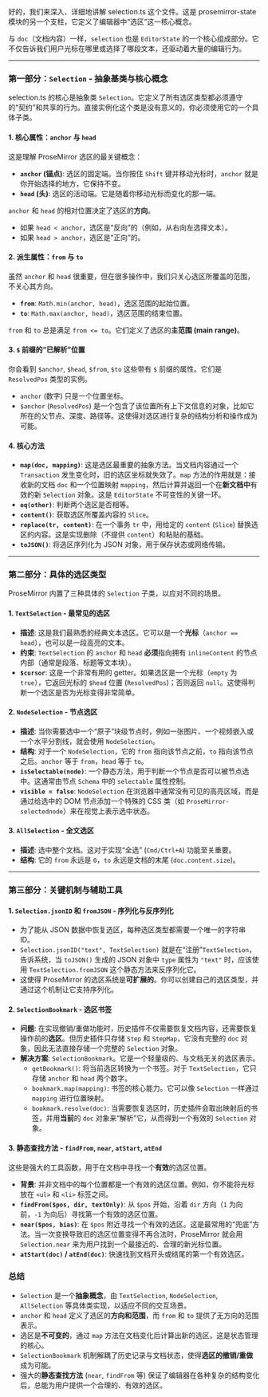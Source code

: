 好的，我们来深入、详细地讲解 selection.ts 这个文件。这是 prosemirror-state 模块的另一个支柱，它定义了编辑器中“选区”这一核心概念。

与 `doc`（文档内容）一样，`selection` 也是 `EditorState` 的一个核心组成部分。它不仅告诉我们用户光标在哪里或选择了哪段文本，还驱动着大量的编辑行为。

---

### 第一部分：`Selection` - 抽象基类与核心概念

selection.ts 的核心是抽象类 `Selection`。它定义了所有选区类型都必须遵守的“契约”和共享的行为。直接实例化这个类是没有意义的，你必须使用它的一个具体子类。

#### 1. 核心属性：`anchor` 与 `head`

这是理解 ProseMirror 选区的最关键概念：

- **`anchor` (锚点)**: 选区的固定端。当你按住 `Shift` 键并移动光标时，`anchor` 就是你开始选择的地方，它保持不变。
- **`head` (头)**: 选区的活动端。它是随着你移动光标而变化的那一端。

`anchor` 和 `head` 的相对位置决定了选区的**方向**。

- 如果 `head < anchor`，选区是“反向”的（例如，从右向左选择文本）。
- 如果 `head > anchor`，选区是“正向”的。

#### 2. 派生属性：`from` 与 `to`

虽然 `anchor` 和 `head` 很重要，但在很多操作中，我们只关心选区所覆盖的范围，不关心其方向。

- **`from`**: `Math.min(anchor, head)`，选区范围的起始位置。
- **`to`**: `Math.max(anchor, head)`，选区范围的结束位置。

`from` 和 `to` 总是满足 `from <= to`。它们定义了选区的**主范围 (main range)**。

#### 3. `$` 前缀的“已解析”位置

你会看到 `$anchor`, `$head`, `$from`, `$to` 这些带有 `$` 前缀的属性。它们是 `ResolvedPos` 类型的实例。

- `anchor` (数字) 只是一个位置坐标。
- `$anchor` (`ResolvedPos`) 是一个包含了该位置所有上下文信息的对象，比如它所在的父节点、深度、路径等。这使得对选区进行复杂的结构分析和操作成为可能。

#### 4. 核心方法

- **`map(doc, mapping)`**: 这是选区最重要的抽象方法。当文档内容通过一个 `Transaction` 发生变化时，旧的选区坐标就失效了。`map` 方法的作用就是：接收新的文档 `doc` 和一个位置映射 `mapping`，然后计算并返回一个在**新文档中**有效的新 `Selection` 对象。这是 `EditorState` 不可变性的关键一环。
- **`eq(other)`**: 判断两个选区是否相等。
- **`content()`**: 获取选区所覆盖内容的 `Slice`。
- **`replace(tr, content)`**: 在一个事务 `tr` 中，用给定的 `content` (`Slice`) 替换选区的内容。这是实现删除（不提供 `content`）和粘贴的基础。
- **`toJSON()`**: 将选区序列化为 JSON 对象，用于保存状态或网络传输。

---

### 第二部分：具体的选区类型

ProseMirror 内置了三种具体的 `Selection` 子类，以应对不同的场景。

#### 1. `TextSelection` - 最常见的选区

- **描述**: 这是我们最熟悉的经典文本选区。它可以是一个**光标**（`anchor == head`），也可以是一段高亮的文本。
- **约束**: `TextSelection` 的 `anchor` 和 `head` **必须**指向拥有 `inlineContent` 的节点内部（通常是段落、标题等文本块）。
- **`$cursor`**: 这是一个非常有用的 getter。如果选区是一个光标（`empty` 为 `true`），它返回光标的 `$head` 位置 (`ResolvedPos`)；否则返回 `null`。这使得判断一个选区是否为光标变得非常简单。

#### 2. `NodeSelection` - 节点选区

- **描述**: 当你需要选中一个“原子”块级节点时，例如一张图片、一个视频嵌入或一个水平分割线，就会使用 `NodeSelection`。
- **结构**: 对于一个 `NodeSelection`，它的 `from` 指向该节点之前，`to` 指向该节点之后。`anchor` 等于 `from`，`head` 等于 `to`。
- **`isSelectable(node)`**: 一个静态方法，用于判断一个节点是否可以被节点选中。这通常由节点 `Schema` 中的 `selectable` 属性控制。
- **`visible = false`**: `NodeSelection` 在浏览器中通常没有可见的高亮区域，而是通过给选中的 DOM 节点添加一个特殊的 CSS 类（如 `ProseMirror-selectednode`）来在视觉上表示选中状态。

#### 3. `AllSelection` - 全文选区

- **描述**: 选中整个文档。这对于实现“全选” (`Cmd/Ctrl+A`) 功能至关重要。
- **结构**: 它的 `from` 永远是 `0`，`to` 永远是文档的末尾 (`doc.content.size`)。

---

### 第三部分：关键机制与辅助工具

#### 1. `Selection.jsonID` 和 `fromJSON` - 序列化与反序列化

- 为了能从 JSON 数据中恢复选区，每种选区类型都需要一个唯一的字符串 ID。
- `Selection.jsonID("text", TextSelection)` 就是在“注册”`TextSelection`，告诉系统，当 `toJSON()` 生成的 JSON 对象中 `type` 属性为 `"text"` 时，应该使用 `TextSelection.fromJSON` 这个静态方法来反序列化它。
- 这使得 ProseMirror 的选区系统是**可扩展的**。你可以创建自己的选区类型，并通过这个机制让它支持序列化。

#### 2. `SelectionBookmark` - 选区书签

- **问题**: 在实现撤销/重做功能时，历史插件不仅需要恢复文档内容，还需要恢复操作前的**选区**。但历史插件只存储 `Step` 和 `StepMap`，它没有完整的 `doc` 对象，因此无法直接存储一个完整的 `Selection` 对象。
- **解决方案**: `SelectionBookmark`。它是一个轻量级的、与文档无关的选区表示。
  - `getBookmark()`: 将当前选区转换为一个书签。对于 `TextSelection`，它只存储 `anchor` 和 `head` 两个数字。
  - `bookmark.map(mapping)`: 书签的核心能力。它可以像 `Selection` 一样通过 `mapping` 进行位置映射。
  - `bookmark.resolve(doc)`: 当需要恢复选区时，历史插件会取出映射后的书签，并用**当前**的 `doc` 对象来“解析”它，从而得到一个有效的 `Selection` 对象。

#### 3. 静态查找方法 - `findFrom`, `near`, `atStart`, `atEnd`

这些是强大的工具函数，用于在文档中寻找一个**有效**的选区位置。

- **背景**: 并非文档中的每个位置都是一个有效的选区位置。例如，你不能将光标放在 `<ul>` 和 `<li>` 标签之间。
- **`findFrom($pos, dir, textOnly)`**: 从 `$pos` 开始，沿着 `dir` 方向（`1` 为向前，`-1` 为向后）寻找第一个有效的选区位置。
- **`near($pos, bias)`**: 在 `$pos` 附近寻找一个有效的选区。这是最常用的“兜底”方法。当一次变换导致旧的选区位置变得不再合法时，ProseMirror 就会用 `Selection.near` 来为用户找到一个最接近的、合理的新光标位置。
- **`atStart(doc)` / `atEnd(doc)`**: 快速找到文档开头或结尾的第一个有效选区。

### 总结

- `Selection` 是一个**抽象概念**，由 `TextSelection`, `NodeSelection`, `AllSelection` 等具体类实现，以适应不同的交互场景。
- `anchor` 和 `head` 定义了选区的**方向和范围**，而 `from` 和 `to` 提供了无方向的范围表示。
- 选区是**不可变的**，通过 `map` 方法在文档变化后计算出新的选区，这是状态管理的核心。
- `SelectionBookmark` 机制解耦了历史记录与文档状态，使得**选区的撤销/重做**成为可能。
- 强大的**静态查找方法** (`near`, `findFrom` 等) 保证了编辑器在各种复杂的结构变化后，总能为用户提供一个合理的、有效的选区。
